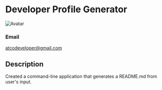 
# Developer Profile Generator

![Avatar](https://avatars1.githubusercontent.com/u/57201722?v=4)

### Email
atcodeveloper@gmail.com

## Description
Created a command-line application that generates a README.md from user's input. 

